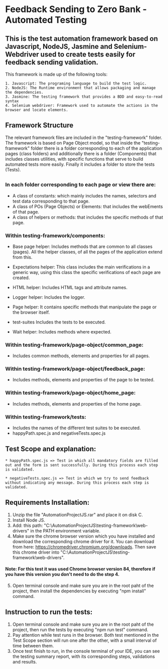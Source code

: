 # Feedback Sending to Zero Bank - Automated Testing
## This is the test automation framework based on Javascript, NodeJS, Jasmine and Selenium-Webdriver used to create tests easily for feedback sending validation.

This framework is made up of the following tools:
```
1. Javascript: The programing language to build the test logic.
2. NodeJS: The Runtime environment that allows packaging and manage the dependencies.
3. Jasmine: The testing framework that provides a BDD and easy-to-read syntax
4. Selenium webdriver: Framework used to automate the actions in the browser and locate elements.
```

## Framework Structure
The relevant framework files are included in the "testing-framework" folder. The framework is based on Page Object model, so that inside the "testing-framework" folder there is a folder corresponding to each of the application pages (class folders) and additionally there is a folder (Components) that includes classes utilities, with specific functions that serve to build automated tests more easily. Finally it includes a folder to store the tests (Tests).
##

### In each folder corresponding to each page or view there are:
* A class of constants: which mainly includes the names, selectors and test data corresponding to that page.
* A class of POs (Page Objects) or Elements: that includes the webEments of that page.
* A class of helpers or methods: that includes the specific methods of that page.

### Within testing-framework/components:
* Base page helper: Includes methods that are common to all classes (pages). All the helper classes, of all the pages of the application extend from this.

* Expectations helper: This class includes the main verifications in a generic way, using this class the specific verifications of each page are created.

* HTML helper: Includes HTML tags and attribute names.

* Logger helper: Includes the logger.

* Page helper: It contains specific methods that manipulate the page or the browser itself.

* test-suites Includes the tests to be executed.

* Wait helper: Includes methods where expected.

### Within testing-framework/page-object/common_page:
* Includes common methods, elements and properties for all pages.

### Within testing-framework/page-object/feedback_page:
* Includes methods, elements and properties of the page to be tested.

### Within testing-framework/page-object/home_page:
* Includes methods, elements and properties of the home page.

### Within testing-framework/tests:
* Includes the names of the different test suites to be executed.
* happyPath.spec.js and negativeTests.spec.js


## Test Scope and explanation:
```
* happyPath.spec.js => Test in which all mandatory fields are filled out and the form is sent successfully. During this process each step is validated.

* negativeTests.spec.js => Test in which we try to send feedback without indicating any message. During this process each step is validated.
```

## Requirements Installation:
1. Unzip the file "AutomationProjectJS.rar" and place it on disk C.
2. Install Node JS.
3. Add: this path: "C:\AutomationProjectJS\testing-framework\web-drivers" in the PATH environment variable.
4. Make sure the chrome browser version which you have installed and download the corresponding chrome driver for it. You can download from here: https://chromedriver.chromium.org/downloads.
Then save this chrome driver into "C:\AutomationProjectJS\testing-framework\web-drivers".
#### Note: For this test it was used Chrome browser version 84, therefore if you have this version you don't need to do the step 4. 
5. Open terminal console and make sure you are in the root paht of the project, then install the dependencies by executing "npm install" command.

## Instruction to run the tests:
1. Open terminal console and make sure you are in the root paht of the project, then run the tests by executing "npm run test" command.
2. Pay attention while test runs in the browser. Both test mentioned in the Test Scope section will run one after the other, with a small interval of time between them.
3. Once test finish to run, in the console terminal of your IDE, you can see the testing summary report, with its corresponding steps, validations and results.
